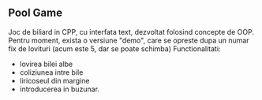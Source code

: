 ## Pool Game

Joc de biliard in CPP, cu interfata text, dezvoltat folosind concepte de OOP.
Pentru moment, exista o versiune "demo", care se opreste dupa un numar fix de lovituri (acum este 5, dar se poate schimba)
Functionalitati:
<ul> <li>lovirea bilei albe </li> <li>coliziunea intre bile </li> <li>liricoseul din margine</li> <li>introducerea in buzunar.</li>
